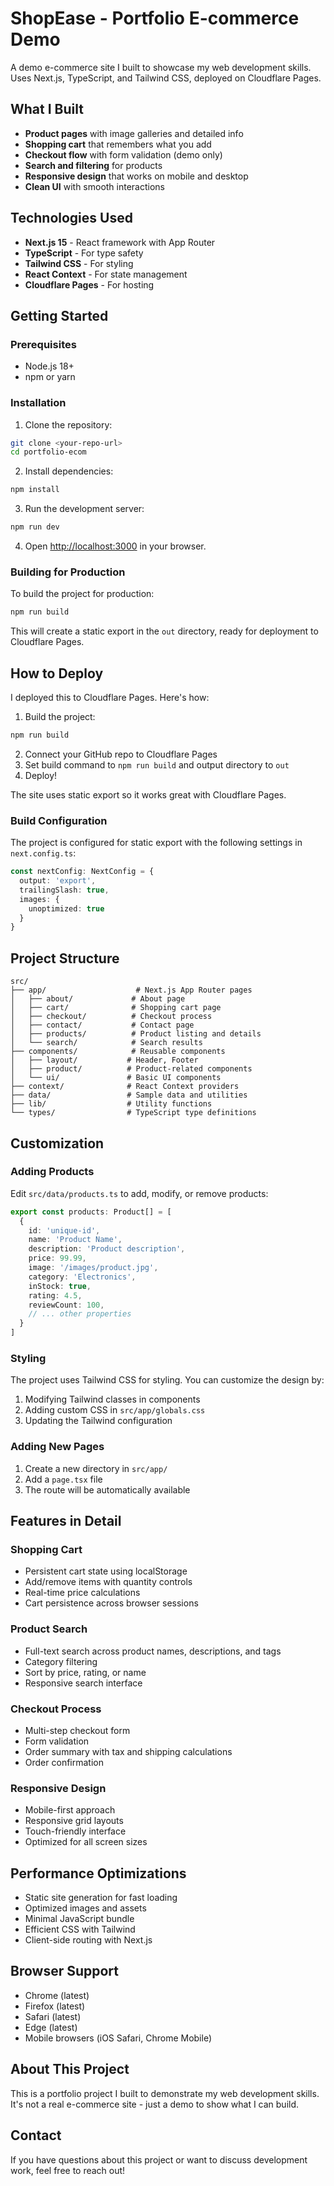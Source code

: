 # ShopEase - Portfolio E-commerce Demo

A demo e-commerce site I built to showcase my web development skills. Uses Next.js, TypeScript, and Tailwind CSS, deployed on Cloudflare Pages.

## What I Built

- **Product pages** with image galleries and detailed info
- **Shopping cart** that remembers what you add
- **Checkout flow** with form validation (demo only)
- **Search and filtering** for products
- **Responsive design** that works on mobile and desktop
- **Clean UI** with smooth interactions

## Technologies Used

- **Next.js 15** - React framework with App Router
- **TypeScript** - For type safety
- **Tailwind CSS** - For styling
- **React Context** - For state management
- **Cloudflare Pages** - For hosting

## Getting Started

### Prerequisites

- Node.js 18+ 
- npm or yarn

### Installation

1. Clone the repository:
```bash
git clone <your-repo-url>
cd portfolio-ecom
```

2. Install dependencies:
```bash
npm install
```

3. Run the development server:
```bash
npm run dev
```

4. Open [http://localhost:3000](http://localhost:3000) in your browser.

### Building for Production

To build the project for production:

```bash
npm run build
```

This will create a static export in the `out` directory, ready for deployment to Cloudflare Pages.

## How to Deploy

I deployed this to Cloudflare Pages. Here's how:

1. Build the project:
```bash
npm run build
```

2. Connect your GitHub repo to Cloudflare Pages
3. Set build command to `npm run build` and output directory to `out`
4. Deploy!

The site uses static export so it works great with Cloudflare Pages.

### Build Configuration

The project is configured for static export with the following settings in `next.config.ts`:

```typescript
const nextConfig: NextConfig = {
  output: 'export',
  trailingSlash: true,
  images: {
    unoptimized: true
  }
}
```

## Project Structure

```
src/
├── app/                    # Next.js App Router pages
│   ├── about/             # About page
│   ├── cart/              # Shopping cart page
│   ├── checkout/          # Checkout process
│   ├── contact/           # Contact page
│   ├── products/          # Product listing and details
│   └── search/            # Search results
├── components/            # Reusable components
│   ├── layout/           # Header, Footer
│   ├── product/          # Product-related components
│   └── ui/               # Basic UI components
├── context/              # React Context providers
├── data/                 # Sample data and utilities
├── lib/                  # Utility functions
└── types/                # TypeScript type definitions
```

## Customization

### Adding Products

Edit `src/data/products.ts` to add, modify, or remove products:

```typescript
export const products: Product[] = [
  {
    id: 'unique-id',
    name: 'Product Name',
    description: 'Product description',
    price: 99.99,
    image: '/images/product.jpg',
    category: 'Electronics',
    inStock: true,
    rating: 4.5,
    reviewCount: 100,
    // ... other properties
  }
]
```

### Styling

The project uses Tailwind CSS for styling. You can customize the design by:

1. Modifying Tailwind classes in components
2. Adding custom CSS in `src/app/globals.css`
3. Updating the Tailwind configuration

### Adding New Pages

1. Create a new directory in `src/app/`
2. Add a `page.tsx` file
3. The route will be automatically available

## Features in Detail

### Shopping Cart
- Persistent cart state using localStorage
- Add/remove items with quantity controls
- Real-time price calculations
- Cart persistence across browser sessions

### Product Search
- Full-text search across product names, descriptions, and tags
- Category filtering
- Sort by price, rating, or name
- Responsive search interface

### Checkout Process
- Multi-step checkout form
- Form validation
- Order summary with tax and shipping calculations
- Order confirmation

### Responsive Design
- Mobile-first approach
- Responsive grid layouts
- Touch-friendly interface
- Optimized for all screen sizes

## Performance Optimizations

- Static site generation for fast loading
- Optimized images and assets
- Minimal JavaScript bundle
- Efficient CSS with Tailwind
- Client-side routing with Next.js

## Browser Support

- Chrome (latest)
- Firefox (latest)
- Safari (latest)
- Edge (latest)
- Mobile browsers (iOS Safari, Chrome Mobile)

## About This Project

This is a portfolio project I built to demonstrate my web development skills. 
It's not a real e-commerce site - just a demo to show what I can build.

## Contact

If you have questions about this project or want to discuss development work, 
feel free to reach out!